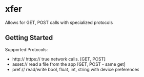 # xfer

Allows for GET, POST calls with specialized protocols

## Getting Started

Supported Protocols:

- http:// https:// true network calls. [GET, POST]
- asset:// read a file from the app [GET, POST - same get]
- pref:// read/write bool, float, int, string with device preferences
